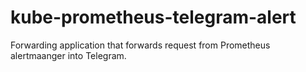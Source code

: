 # kube-prometheus-telegram-alert

Forwarding application that forwards request from Prometheus alertmaanger into Telegram.
